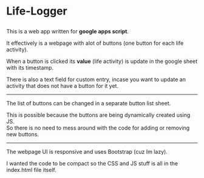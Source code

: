 # Life-Logger<p>

This is a web app written for <b>google apps script</b>.<p>
It effectively is a webpage with alot of buttons (one button for each life activity).<p>
</t>When a button is clicked its <b>value</b> (life activity) is update in the google sheet with its timestamp.<p>
</t>There is also a text field for custom entry, incase you want to update an activity that does not have a button for it yet.<p>
<hr>
The list of buttons can be changed in a separate button list sheet.</p>
This is possible because the buttons are being dynamically created using JS.<br>
So there is no need to mess around with the code for adding or removing new buttons.</p>
<hr>
The webpage UI is responsive and uses Bootstrap (cuz Im lazy).</p>
I wanted the code to be compact so the CSS and JS stuff is all in the index.html file itself.
